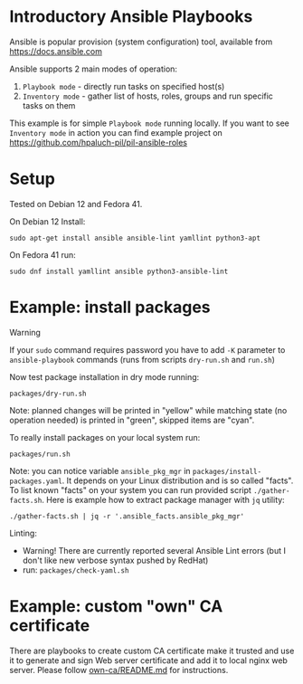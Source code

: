 # Introductory Ansible Playbooks

Ansible is popular provision (system configuration) tool, available from https://docs.ansible.com

Ansible supports 2 main modes of operation:

1. `Playbook mode` - directly run tasks on specified host(s)
2. `Inventory mode` - gather list of hosts, roles, groups and run specific tasks on them

This example is for simple `Playbook mode` running locally. If you want to see
`Inventory mode` in action you can find example project on
https://github.com/hpaluch-pil/pil-ansible-roles

# Setup

Tested on Debian 12 and Fedora 41.

On Debian 12 Install:
```shell
sudo apt-get install ansible ansible-lint yamllint python3-apt
```

On Fedora 41 run:
```shell
sudo dnf install yamllint ansible python3-ansible-lint
```

# Example: install packages

> [!WARNING]
> If your `sudo` command requires password you have to add `-K` parameter to `ansible-playbook` commands
> (runs from scripts `dry-run.sh` and `run.sh`)

Now test package installation in dry mode running:
```shell
packages/dry-run.sh
```

Note: planned changes will be printed in "yellow" while matching state (no
operation needed) is printed in "green", skipped items are "cyan".

To really install packages on your local system run:

```shell
packages/run.sh
```

Note: you can notice variable `ansible_pkg_mgr` in
`packages/install-packages.yaml`. It depends on your Linux distribution and is
so called "facts". To list known "facts" on your system you can run provided
script `./gather-facts.sh`. Here is example how to extract package manager with
`jq` utility:

```shell
./gather-facts.sh | jq -r '.ansible_facts.ansible_pkg_mgr'
```

Linting:
- Warning! There are currently reported several Ansible Lint errors (but I don't like new verbose syntax pushed by RedHat)
- run: `packages/check-yaml.sh`

# Example: custom "own" CA certificate

There are playbooks to create custom CA certificate make it trusted and use it
to generate and sign Web server certificate and add it to local nginx web
server.  Please follow [own-ca/README.md](own-ca/README.md) for instructions.


